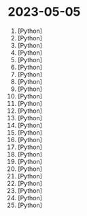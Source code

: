# 2023-05-05

1. [](https://github.comundefined "Enable everyone to develop, optimize and deploy AI models natively on everyone's devices.") [Python]
2. [](https://github.comundefined "FigmaChain is a set of Python scripts that generate HTML/CSS code based on Figma designs. Using OpenAI's GPT-3 model, FigmaChain enables developers to quickly generate HTML/CSS code from a Figma design input. It also includes a Streamlit-based chatbot interface for interactive code generation.") [Python]
3. [](https://github.comundefined "Pandas AI is a Python library that integrates generative artificial intelligence capabilities into Pandas, making dataframes conversational") [Python]
4. [](https://github.comundefined "This is a Python-based Discord Chatbot. This is all free due to the GPT4FREE project") [Python]
5. [](https://github.comundefined "A sample app for the Retrieval-Augmented Generation pattern running in Azure, using Azure Cognitive Search for retrieval and Azure OpenAI large language models to power ChatGPT-style and Q&A experiences.") [Python]
6. [](https://github.comundefined "ML Observability in a Notebook - Uncover Insights, Surface Problems, Monitor, and Fine Tune your Generative LLM, CV and Tabular Models") [Python]
7. [](https://github.comundefined "Learn how to design large-scale systems. Prep for the system design interview. Includes Anki flashcards.") [Python]
8. [](https://github.comundefined "🍰 Desktop utility to download images/videos/music/text from various websites, and more.") [Python]
9. [](https://github.comundefined "Fix issues with AI-generated pull requests, powered by ChatGPT") [Python]
10. [](https://github.comundefined "Plugins for Auto-GPT") [Python]
11. [](https://github.comundefined "gpt4free repostitory uncensored.") [Python]
12. [](https://github.comundefined "Deep learning framework to train, deploy, and ship AI products Lightning fast.") [Python]
13. [](https://github.comundefined "ChatGPT interface with better UI") [Python]
14. [](https://github.comundefined "Python SQL Parser and Transpiler") [Python]
15. [](https://github.comundefined "A system for automatically calibrating pressure advance using laser triangulation") [Python]
16. [](https://github.comundefined "An AutoGPT agent that controls Chrome on your desktop") [Python]
17. [](https://github.comundefined "Pentest Report Creator") [Python]
18. [](https://github.comundefined "Python sample codes for robotics algorithms.") [Python]
19. [](https://github.comundefined "🏡 Open source home automation that puts local control and privacy first.") [Python]
20. [](https://github.comundefined "") [Python]
21. [](https://github.comundefined "30 days of Python programming challenge is a step-by-step guide to learn the Python programming language in 30 days. This challenge may take more than100 days, follow your own pace. These videos may help too: https://www.youtube.com/channel/UC7PNRuno1rzYPb1xLa4yktw") [Python]
22. [](https://github.comundefined "Experience macOS just like before") [Python]
23. [](https://github.comundefined "Tiled Diffusion and VAE optimize, licensed under CC BY-NC-SA 4.0") [Python]
24. [](https://github.comundefined "Automated script to convert and push Burp Suite certificate in Android, and modify Android's IP table to redirect all traffic to Burp Suite.") [Python]
25. [](https://github.comundefined "Daily news podcasts generated by AI 🤖") [Python]

